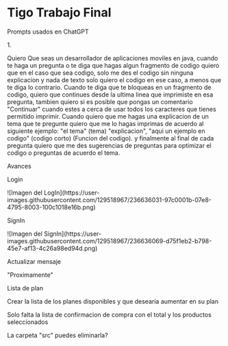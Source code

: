 # Tigo Trabajo Final
<p>Prompts usados en ChatGPT</p>
<p>1.</p> 

<p>
Quiero Que seas un desarrollador de aplicaciones moviles en java, cuando te haga un pregunta o te diga que hagas algun fragmento de codigo quiero que en el caso que sea codigo, solo me des el codigo sin ninguna explicacion y nada de texto solo quiero el codigo en ese caso, a menos que te diga lo contrario. Cuando te diga que te bloqueas en un fragmento de codigo, quiero que continues desde la ultima linea que imprimiste en esa pregunta, tambien quiero si es posible que pongas un comentario "Continuar" cuando estes a cerca de usar todos los caracteres que tienes permitido imprimir.
Cuando quiero que me hagas una explicacion de un tema que te pregunte quiero que me lo hagas imprimas de acuerdo al siguiente ejemplo: "el tema" (tema) "explicacion", "aqui un ejemplo en codigo" (codigo corto) (Funcion del codigo). y finalmente al final de cada pregunta quiero que me des sugerencias de preguntas para optimizar el codigo o preguntas de acuerdo el tema.
</p>

<p>Avances</p>
<p>Login</p>
![Imagen del LogIn](https://user-images.githubusercontent.com/129518967/236636031-97c0001b-07e8-4795-8003-100c1018e16b.png)
<p>SignIn</p>
![Imagen del SignIn](https://user-images.githubusercontent.com/129518967/236636069-d75f1eb2-b798-45e7-af13-4c26a98ed94d.png)

<p>Actualizar mensaje</p>
 "Proximamente"

<p>Lista de plan</p>
<p>Crear la lista de los planes disponibles y que desearia aumentar en su plan</p>

<p>Solo falta la lista de confirmacion de compra con el total y los productos seleccionados</p>

<p> La carpeta "src" puedes eliminarla? </p>

